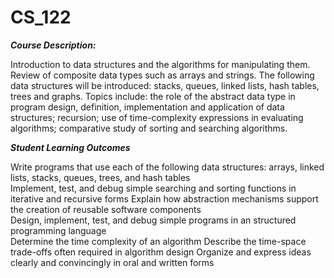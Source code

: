 # CS_122
_**Course Description:**_

Introduction to data structures and the algorithms for manipulating them. Review of composite data types such as arrays and strings. The following data structures will be introduced: stacks, queues, linked lists, hash tables, trees and graphs. Topics include: the role of the abstract data type in program design, definition, implementation and application of data structures; recursion; use of time-complexity expressions in evaluating algorithms; comparative study of sorting and searching algorithms.

_**Student Learning Outcomes**_

Write programs that use each of the following data structures: arrays, linked lists, stacks, queues, trees, and hash tables  
Implement, test, and debug simple searching and sorting functions in iterative and recursive forms
Explain how abstraction mechanisms support the creation of reusable software components  
Design, implement, test, and debug simple programs in an structured programming language  
Determine the time complexity of an algorithm
Describe the time-space trade-offs often required in algorithm design
Organize and express ideas clearly and convincingly in oral and written forms
